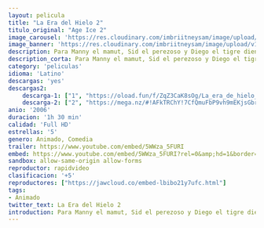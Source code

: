 ```yaml
---
layout: pelicula
title: "La Era del Hielo 2"
titulo_original: "Age Ice 2"
image_carousel: 'https://res.cloudinary.com/imbriitneysam/image/upload/v1543533608/era2-min.jpg'
image_banner: 'https://res.cloudinary.com/imbriitneysam/image/upload/v1543533609/era2banner-min.jpg'
description: Para Manny el mamut, Sid el perezoso y Diego el tigre dientes de sable, la vida es mucho más apacible desde el deshielo cuando la temperatura empezó a subir. Sin embargo, ¡sus problemas no han hecho más que empezar! Manny sueña con fundar una familia, pero la última hembra de su especie, Ellie, cree ser una comadreja... Aún más grave, una enorme barrera de hielo que retiene el océano está a punto de romperse por el deshielo y amenaza con inundar su pequeño paraíso. Su única oportunidad para sobrevivir está en el otro lado del valle... Así nuestros tres héroes, acompañados de Ellie y sus dos hermanos insoportables, Crash y Eddie - ¡comadrejas de verdad! - se lanzan en un peligroso viaje hacia la vida.
description_corta: Para Manny el mamut, Sid el perezoso y Diego el tigre dientes de sable, la vida es mucho más apacible desde el deshielo cuando la temperatura empezó a subir. Sin embargo, ¡sus problemas no han hecho más que empezar! Manny sueña con fundar una...
category: 'peliculas'
idioma: 'Latino'
descargas: 'yes'
descargas2:
    descarga-1: ["1", "https://oload.fun/f/ZqZ3CaK8sOg/La_era_de_hielo_2.MP4", "https://www.google.com/s2/favicons?domain=openload.co","OpenLoad","https://res.cloudinary.com/imbriitneysam/image/upload/v1541473684/mexico.png", "Latino", "Full HD"]
    descarga-2: ["2", "https://mega.nz/#!AFkTRChY!7CfQmuFbP9vh9mEKjsGbrmvuTrYSMoUHzlJHgnBMZig", "https://www.google.com/s2/favicons?domain=www.rapidvideo.com","RapidVideo","https://res.cloudinary.com/imbriitneysam/image/upload/v1541473684/mexico.png", "Latino", "Full HD"]
anio: '2006'
duracion: '1h 30 min'
calidad: 'Full HD'
estrellas: '5'
genero: Animado, Comedia
trailer: https://www.youtube.com/embed/5WWza_5FURI
embed: https://www.youtube.com/embed/5WWza_5FURI?rel=0&amp;hd=1&border=0&wmode=opaque&enablejsapi=1&modestbranding=1&controls=1&showinfo=1
sandbox: allow-same-origin allow-forms
reproductor: rapidvideo
clasificacion: '+5'
reproductores: ["https://jawcloud.co/embed-lbibo21y7ufc.html"]
tags:
- Animado
twitter_text: La Era del Hielo 2
introduction: Para Manny el mamut, Sid el perezoso y Diego el tigre dientes de sable, la vida es mucho más apacible desde el deshielo cuando la temperatura empezó a subir. Sin embargo, ¡sus problemas no han hecho más que empezar! Manny sueña con fundar una
---
```












